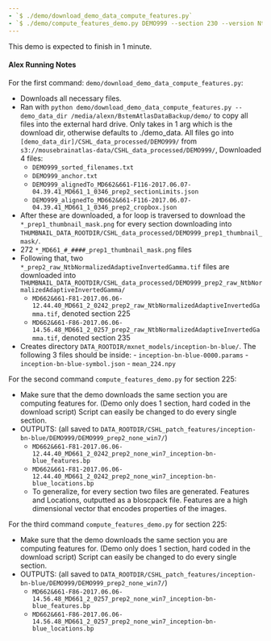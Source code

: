 ```yaml
---
- `$ ./demo/download_demo_data_compute_features.py`
- `$ ./demo/compute_features_demo.py DEMO999 --section 230 --version NtbNormalizedAdaptiveInvertedGamma`
---
```

This demo is expected to finish in 1 minute.

#### Alex Running Notes

For the first command: `demo/download_demo_data_compute_features.py`:
- Downloads all necessary files.
- Ran with `python demo/download_demo_data_compute_features.py --demo_data_dir /media/alexn/BstemAtlasDataBackup/demo/` to copy all files into the external hard drive. Only takes in 1 arg which is the download dir, otherwise defaults to ./demo_data. All files go into `[demo_data_dir]/CSHL_data_processed/DEMO999/` from `s3://mousebrainatlas-data/CSHL_data_processed/DEMO999/`, Downloaded 4 files:
  - `DEMO999_sorted_filenames.txt`
  - `DEMO999_anchor.txt`
  - `DEMO999_alignedTo_MD662&661-F116-2017.06.07-04.39.41_MD661_1_0346_prep2_sectionLimits.json`
  - `DEMO999_alignedTo_MD662&661-F116-2017.06.07-04.39.41_MD661_1_0346_prep2_cropbox.json`
- After these are downloaded, a for loop is traversed to download the `*_prep1_thumbnail_mask.png` for every section downloading into `THUMBNAIL_DATA_ROOTDIR/CSHL_data_processed/DEMO999_prep1_thumbnail_mask/`. 
 - 272 `*_MD661_#_####_prep1_thumbnail_mask.png` files
- Following that, two `*_prep2_raw_NtbNormalizedAdaptiveInvertedGamma.tif` files are downloaded into `THUMBNAIL_DATA_ROOTDIR/CSHL_data_processed/DEMO999_prep2_raw_NtbNormalizedAdaptiveInvertedGamma/`
  - `MD662&661-F81-2017.06.06-12.44.40_MD661_2_0242_prep2_raw_NtbNormalizedAdaptiveInvertedGamma.tif`, denoted section 225
  - `MD662&661-F86-2017.06.06-14.56.48_MD661_2_0257_prep2_raw_NtbNormalizedAdaptiveInvertedGamma.tif`, denoted section 235
- Creates directory `DATA_ROOTDIR/mxnet_models/inception-bn-blue/`. The following 3 files should be inside:
      - `inception-bn-blue-0000.params`
      - `inception-bn-blue-symbol.json`
      - `mean_224.npy`
      
For the second command `compute_features_demo.py` for section 225:
- Make sure that the demo downloads the same section you are computing features for. (Demo only does 1 section, hard coded in the download script) Script can easily be changed to do every single section.
- OUTPUTS: (all saved to `DATA_ROOTDIR/CSHL_patch_features/inception-bn-blue/DEMO999/DEMO999_prep2_none_win7/`)
  - `MD662&661-F81-2017.06.06-12.44.40_MD661_2_0242_prep2_none_win7_inception-bn-blue_features.bp`
  - `MD662&661-F81-2017.06.06-12.44.40_MD661_2_0242_prep2_none_win7_inception-bn-blue_locations.bp`
  - To generalize, for every section two files are generated. Features and Locations, outputted as a bloscpack file. Features are a high dimensional vector that encodes properties of the images.
  
For the third command `compute_features_demo.py` for section 225:
- Make sure that the demo downloads the same section you are computing features for. (Demo only does 1 section, hard coded in the download script) Script can easily be changed to do every single section.
- OUTPUTS: (all saved to `DATA_ROOTDIR/CSHL_patch_features/inception-bn-blue/DEMO999/DEMO999_prep2_none_win7/`)
  - `MD662&661-F86-2017.06.06-14.56.48_MD661_2_0257_prep2_none_win7_inception-bn-blue_features.bp`
  - `MD662&661-F86-2017.06.06-14.56.48_MD661_2_0257_prep2_none_win7_inception-bn-blue_locations.bp`
